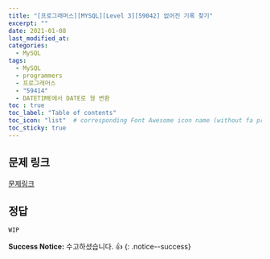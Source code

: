 ```yaml
---
title: "[프로그래머스][MYSQL][Level 3][59042] 없어진 기록 찾기"
excerpt: ""
date: 2021-01-08
last_modified_at: 
categories:
  - MySQL
tags:
  - MySQL
  - programmers
  - 프로그래머스
  - "59414"
  - DATETIME에서 DATE로 형 변환
toc : true
toc_label: "Table of contents"
toc_icon: "list"  # corresponding Font Awesome icon name (without fa prefix)
toc_sticky: true
---
```


## 문제 링크

[문제링크](https://programmers.co.kr/learn/courses/30/lessons/59402)   

## 정답

```sql
WIP
```

**Success Notice:**
수고하셨습니다. :+1:
{: .notice--success}